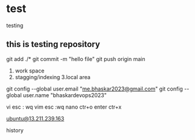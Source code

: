 # test
testing


## this is testing repository


git add ./*
git commit -m "hello file"
git push origin main




1. work space
2. stagging/indexing
3.local area



 git config --global user.email "me.bhaskar2023@gmail.com"
 git config --global user.name "bhaskardevops2023"




vi  esc : wq
vim  esc :wq
nano ctr+o enter ctr+x



ubuntu@13.211.239.163


history
